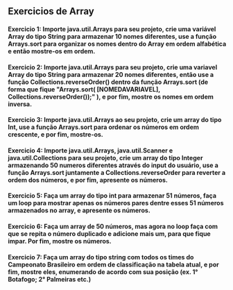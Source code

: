## Exercicios de Array

#### Exercicio 1: Importe java.util.Arrays para seu projeto, crie uma variável Array do tipo String para armazenar 10 nomes diferentes, use a função Arrays.sort para organizar os nomes dentro do Array em ordem alfabética e então mostre-os em ordem.

#### Exercicio 2: Importe java.util.Arrays para seu projeto, crie uma variavel Array do tipo String para armazenar 20 nomes diferentes, então use a função Collections.reverseOrder() dentro da função Arrays.sort (de forma que fique "Arrays.sort( [NOMEDAVARIAVEL], Collections.reverseOrder());" ), e por fim, mostre os nomes em ordem inversa.

#### Exercicio 3: Importe java.util.Arrays ao seu projeto, crie um array do tipo Int, use a função Arrays.sort para ordenar os números em ordem crescente, e por fim, mostre-os.

#### Exercicio 4: Importe java.util.Arrays, java.util.Scanner e java.util.Collections para seu projeto, crie um array do tipo Integer armazenando 50 numeros diferentes através do input do usuário, use a função Arrays.sort juntamente a Collections.reverseOrder para reverter a ordem dos números, e por fim, apresente os números.

#### Exercicio 5: Faça um array do tipo int para armazenar 51 números, faça um loop para mostrar apenas os números pares dentre esses 51 números armazenados no array, e apresente os números.

#### Exercicio 6: Faça um array de 50 números, mas agora no loop faça com que se repita o número duplicado e adicione mais um, para que fique impar. Por fim, mostre os números.

#### Exercicio 7: Faça um array do tipo string com todos os times do Campeonato Brasileiro em ordem de classificação na tabela atual, e por fim, mostre eles, enumerando de acordo com sua posição (ex. 1° Botafogo; 2° Palmeiras etc.)